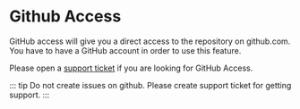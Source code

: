 # Github Access

GitHub access will give you a direct access to the repository on github.com. You have to have a GitHub account in order to use this feature.

Please open a [support ticket](https://codeshaperbd.freshdesk.com/support/home) if you are looking for GitHub Access.

::: tip
Do not create issues on github. Please create support ticket for getting support.
:::
